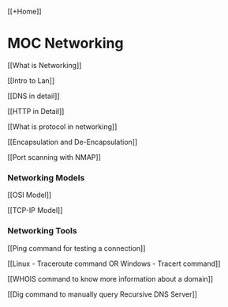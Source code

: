 [[+Home]]

# MOC Networking
[[What is Networking]]

[[Intro to Lan]]

[[DNS in detail]]

[[HTTP in Detail]]


[[What is protocol in networking]]

[[Encapsulation and De-Encapsulation]]

[[Port scanning with NMAP]]


### Networking Models
[[OSI Model]]

[[TCP-IP Model]]


### Networking Tools
[[Ping command for testing a connection]]

[[Linux - Traceroute command  OR  Windows - Tracert command]]

[[WHOIS command to know more information about a domain]]

[[Dig command to manually query Recursive DNS Server]]
